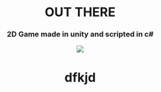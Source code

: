 <h1 align="center">OUT THERE</h1>

<h3 align="center"> 2D Game made in unity and scripted in c# </h3>
<p align="center">
  <img  src="https://i.imgur.com/MEZs0tY.png">
</p>
<h1 align="center">dfkjd</h1>


